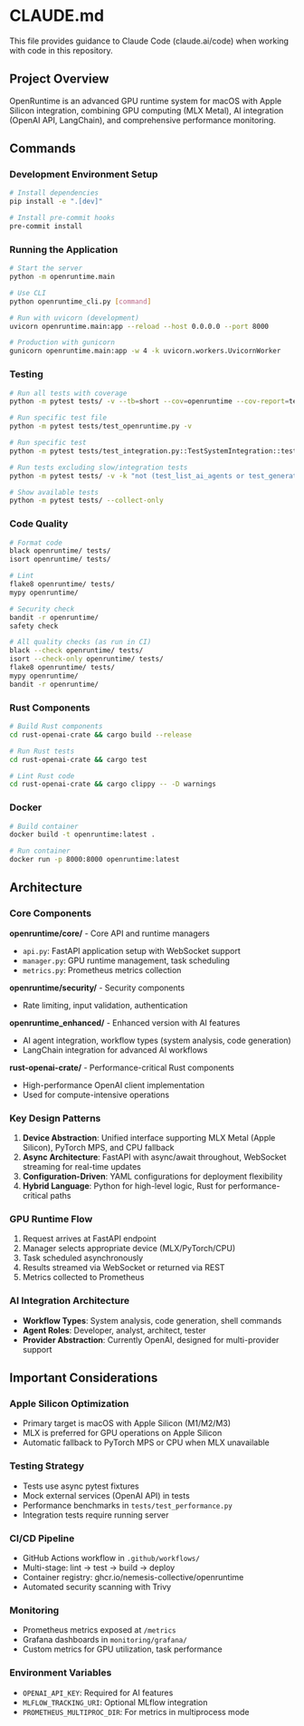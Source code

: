 # CLAUDE.md

This file provides guidance to Claude Code (claude.ai/code) when working with code in this repository.

## Project Overview
OpenRuntime is an advanced GPU runtime system for macOS with Apple Silicon integration, combining GPU computing (MLX Metal), AI integration (OpenAI API, LangChain), and comprehensive performance monitoring.

## Commands

### Development Environment Setup
```bash
# Install dependencies
pip install -e ".[dev]"

# Install pre-commit hooks
pre-commit install
```

### Running the Application
```bash
# Start the server
python -m openruntime.main

# Use CLI
python openruntime_cli.py [command]

# Run with uvicorn (development)
uvicorn openruntime.main:app --reload --host 0.0.0.0 --port 8000

# Production with gunicorn
gunicorn openruntime.main:app -w 4 -k uvicorn.workers.UvicornWorker
```

### Testing
```bash
# Run all tests with coverage
python -m pytest tests/ -v --tb=short --cov=openruntime --cov-report=term-missing

# Run specific test file
python -m pytest tests/test_openruntime.py -v

# Run specific test
python -m pytest tests/test_integration.py::TestSystemIntegration::test_health_check -v

# Run tests excluding slow/integration tests
python -m pytest tests/ -v -k "not (test_list_ai_agents or test_generate_insights or test_metrics_endpoint)"

# Show available tests
python -m pytest tests/ --collect-only
```

### Code Quality
```bash
# Format code
black openruntime/ tests/
isort openruntime/ tests/

# Lint
flake8 openruntime/ tests/
mypy openruntime/

# Security check
bandit -r openruntime/
safety check

# All quality checks (as run in CI)
black --check openruntime/ tests/
isort --check-only openruntime/ tests/
flake8 openruntime/ tests/
mypy openruntime/
bandit -r openruntime/
```

### Rust Components
```bash
# Build Rust components
cd rust-openai-crate && cargo build --release

# Run Rust tests
cd rust-openai-crate && cargo test

# Lint Rust code
cd rust-openai-crate && cargo clippy -- -D warnings
```

### Docker
```bash
# Build container
docker build -t openruntime:latest .

# Run container
docker run -p 8000:8000 openruntime:latest
```

## Architecture

### Core Components

**openruntime/core/** - Core API and runtime managers
- `api.py`: FastAPI application setup with WebSocket support
- `manager.py`: GPU runtime management, task scheduling
- `metrics.py`: Prometheus metrics collection

**openruntime/security/** - Security components
- Rate limiting, input validation, authentication

**openruntime_enhanced/** - Enhanced version with AI features
- AI agent integration, workflow types (system analysis, code generation)
- LangChain integration for advanced AI workflows

**rust-openai-crate/** - Performance-critical Rust components
- High-performance OpenAI client implementation
- Used for compute-intensive operations

### Key Design Patterns

1. **Device Abstraction**: Unified interface supporting MLX Metal (Apple Silicon), PyTorch MPS, and CPU fallback
2. **Async Architecture**: FastAPI with async/await throughout, WebSocket streaming for real-time updates
3. **Configuration-Driven**: YAML configurations for deployment flexibility
4. **Hybrid Language**: Python for high-level logic, Rust for performance-critical paths

### GPU Runtime Flow
1. Request arrives at FastAPI endpoint
2. Manager selects appropriate device (MLX/PyTorch/CPU)
3. Task scheduled asynchronously
4. Results streamed via WebSocket or returned via REST
5. Metrics collected to Prometheus

### AI Integration Architecture
- **Workflow Types**: System analysis, code generation, shell commands
- **Agent Roles**: Developer, analyst, architect, tester
- **Provider Abstraction**: Currently OpenAI, designed for multi-provider support

## Important Considerations

### Apple Silicon Optimization
- Primary target is macOS with Apple Silicon (M1/M2/M3)
- MLX is preferred for GPU operations on Apple Silicon
- Automatic fallback to PyTorch MPS or CPU when MLX unavailable

### Testing Strategy
- Tests use async pytest fixtures
- Mock external services (OpenAI API) in tests
- Performance benchmarks in `tests/test_performance.py`
- Integration tests require running server

### CI/CD Pipeline
- GitHub Actions workflow in `.github/workflows/`
- Multi-stage: lint → test → build → deploy
- Container registry: ghcr.io/nemesis-collective/openruntime
- Automated security scanning with Trivy

### Monitoring
- Prometheus metrics exposed at `/metrics`
- Grafana dashboards in `monitoring/grafana/`
- Custom metrics for GPU utilization, task performance

### Environment Variables
- `OPENAI_API_KEY`: Required for AI features
- `MLFLOW_TRACKING_URI`: Optional MLflow integration
- `PROMETHEUS_MULTIPROC_DIR`: For metrics in multiprocess mode